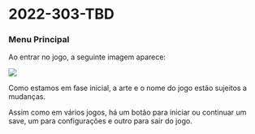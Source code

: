 # 2022-303-TBD

### Menu Principal

Ao entrar no jogo, a seguinte imagem aparece:

<img src = "https://cdn.discordapp.com/attachments/921447156244709406/980977852583399494/unknown.png">

Como estamos em fase inicial, a arte e o nome do jogo estão sujeitos a mudanças.

Assim como em vários jogos, há um botão para iniciar ou continuar um save, um para configurações e outro para sair do jogo.

